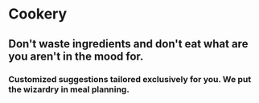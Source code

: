 # Cookery
## Don't waste ingredients and don't eat what are you aren't in the mood for.
###  Customized suggestions tailored exclusively for you. We put the wizardry in meal planning.
